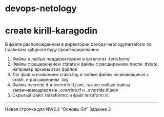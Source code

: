 # devops-netology
# create kirill-karagodin

В файле расположденном в директории devops-netology/terraform по правилам .gitignore буду проигнорированны
1. Файлы в любых поддиректориях в каталогах .terraform/
2. Файлы с раширенеием .tfstate и файлы с расширением после .tfstate, например архивы этих файлов
3. Лог файлы названием crash.log и любые файлы начинающиеся с crash. и расширением .log
4. Файлы override.tf и override.tf.json, так же любые файлы заканчивающиеся на _override.tf и _override.tf.json
5. Скрытый файл .terraformrc и файл terraform.rc
-------------------------------------------------
Новая строчка для NW2.2 "Основы Git" Задание 3
